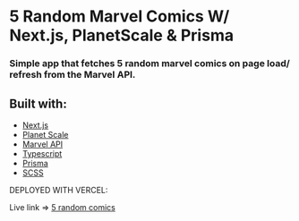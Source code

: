 # 5 Random Marvel Comics W/ Next.js, PlanetScale & Prisma

### Simple app that fetches 5 random marvel comics on page load/ refresh from the Marvel API.

## Built with:

- [Next.js](https://nextjs.org/)
- [Planet Scale](https://planetscale.com/)
- [Marvel API](https://developer.marvel.com/)
- [Typescript](https://www.typescriptlang.org/)
- [Prisma](https://www.prisma.io/)
- [SCSS](https://sass-lang.com/documentation/syntax)

DEPLOYED WITH VERCEL:

Live link => [5 random comics](https://five-random-comics.vercel.app/)
